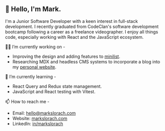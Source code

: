 ## 👋 Hello, I'm Mark.

I'm a Junior Software Developer with a keen interest in full-stack development. I recently graduated from CodeClan's software development bootcamp following a career as a freelance videographer. I enjoy all things code, especially working with React and the JavaScript ecosystem.

👨‍💻 I’m currently working on -
  - Improving the design and adding features to [minilist](https://github.com/markslorach/minilist.git).
  - Researching MDX and headless CMS systems to incorporate a blog into my [personal website](https://markslorach.com).

🌱 I’m currently learning -
  - React Query and Redux state management.
  - JavaScript and React testing with Vitest.

📫 How to reach me -
  - Email: hello@markslorach.com
  - Website: [markslorach.com](https://markslorach.com)
  - LinkedIn: [in/markslorach](https://www.linkedin.com/in/markslorach)

